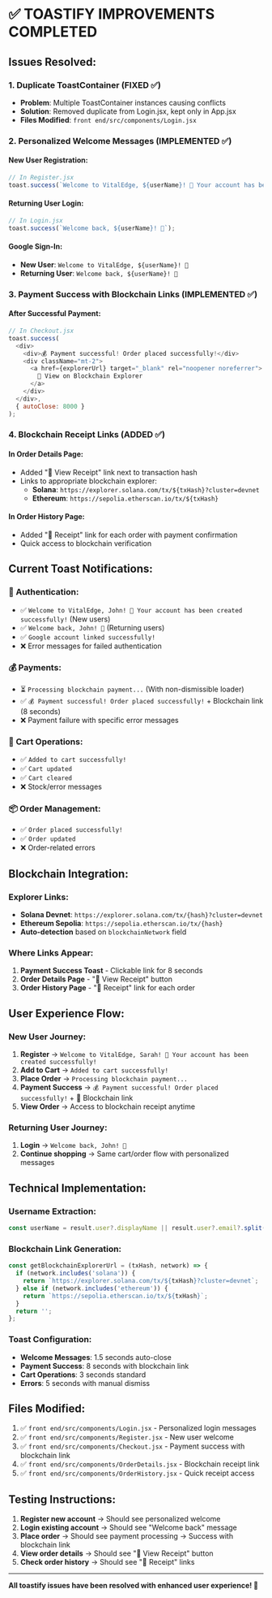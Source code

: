 # ✅ TOASTIFY IMPROVEMENTS COMPLETED

## **Issues Resolved:**

### **1. Duplicate ToastContainer (FIXED ✅)**
- **Problem**: Multiple ToastContainer instances causing conflicts
- **Solution**: Removed duplicate from Login.jsx, kept only in App.jsx
- **Files Modified**: `front end/src/components/Login.jsx`

### **2. Personalized Welcome Messages (IMPLEMENTED ✅)**

#### **New User Registration:**
```javascript
// In Register.jsx
toast.success(`Welcome to VitalEdge, ${userName}! 🎉 Your account has been created successfully!`);
```

#### **Returning User Login:**
```javascript
// In Login.jsx
toast.success(`Welcome back, ${userName}! 👋`);
```

#### **Google Sign-In:**
- **New User**: `Welcome to VitalEdge, ${userName}! 🎉`
- **Returning User**: `Welcome back, ${userName}! 👋`

### **3. Payment Success with Blockchain Links (IMPLEMENTED ✅)**

#### **After Successful Payment:**
```javascript
// In Checkout.jsx
toast.success(
  <div>
    <div>💰 Payment successful! Order placed successfully!</div>
    <div className="mt-2">
      <a href={explorerUrl} target="_blank" rel="noopener noreferrer">
        🔗 View on Blockchain Explorer
      </a>
    </div>
  </div>,
  { autoClose: 8000 }
);
```

### **4. Blockchain Receipt Links (ADDED ✅)**

#### **In Order Details Page:**
- Added "🔗 View Receipt" link next to transaction hash
- Links to appropriate blockchain explorer:
  - **Solana**: `https://explorer.solana.com/tx/${txHash}?cluster=devnet`
  - **Ethereum**: `https://sepolia.etherscan.io/tx/${txHash}`

#### **In Order History Page:**
- Added "🔗 Receipt" link for each order with payment confirmation
- Quick access to blockchain verification

## **Current Toast Notifications:**

### **🔐 Authentication:**
- ✅ `Welcome to VitalEdge, John! 🎉 Your account has been created successfully!` (New users)
- ✅ `Welcome back, John! 👋` (Returning users)
- ✅ `Google account linked successfully!`
- ❌ Error messages for failed authentication

### **💰 Payments:**
- ⏳ `Processing blockchain payment...` (With non-dismissible loader)
- ✅ `💰 Payment successful! Order placed successfully!` + Blockchain link (8 seconds)
- ❌ Payment failure with specific error messages

### **🛒 Cart Operations:**
- ✅ `Added to cart successfully!`
- ✅ `Cart updated`
- ✅ `Cart cleared`
- ❌ Stock/error messages

### **📦 Order Management:**
- ✅ `Order placed successfully!`
- ✅ `Order updated`
- ❌ Order-related errors

## **Blockchain Integration:**

### **Explorer Links:**
- **Solana Devnet**: `https://explorer.solana.com/tx/{hash}?cluster=devnet`
- **Ethereum Sepolia**: `https://sepolia.etherscan.io/tx/{hash}`
- **Auto-detection** based on `blockchainNetwork` field

### **Where Links Appear:**
1. **Payment Success Toast** - Clickable link for 8 seconds
2. **Order Details Page** - "🔗 View Receipt" button
3. **Order History Page** - "🔗 Receipt" link for each order

## **User Experience Flow:**

### **New User Journey:**
1. **Register** → `Welcome to VitalEdge, Sarah! 🎉 Your account has been created successfully!`
2. **Add to Cart** → `Added to cart successfully!`
3. **Place Order** → `Processing blockchain payment...`
4. **Payment Success** → `💰 Payment successful! Order placed successfully!` + 🔗 Blockchain link
5. **View Order** → Access to blockchain receipt anytime

### **Returning User Journey:**
1. **Login** → `Welcome back, John! 👋`
2. **Continue shopping** → Same cart/order flow with personalized messages

## **Technical Implementation:**

### **Username Extraction:**
```javascript
const userName = result.user?.displayName || result.user?.email?.split('@')[0] || 'User';
```

### **Blockchain Link Generation:**
```javascript
const getBlockchainExplorerUrl = (txHash, network) => {
  if (network.includes('solana')) {
    return `https://explorer.solana.com/tx/${txHash}?cluster=devnet`;
  } else if (network.includes('ethereum')) {
    return `https://sepolia.etherscan.io/tx/${txHash}`;
  }
  return '';
};
```

### **Toast Configuration:**
- **Welcome Messages**: 1.5 seconds auto-close
- **Payment Success**: 8 seconds with blockchain link
- **Cart Operations**: 3 seconds standard
- **Errors**: 5 seconds with manual dismiss

## **Files Modified:**

1. ✅ `front end/src/components/Login.jsx` - Personalized login messages
2. ✅ `front end/src/components/Register.jsx` - New user welcome
3. ✅ `front end/src/components/Checkout.jsx` - Payment success with blockchain link
4. ✅ `front end/src/components/OrderDetails.jsx` - Blockchain receipt link
5. ✅ `front end/src/components/OrderHistory.jsx` - Quick receipt access

## **Testing Instructions:**

1. **Register new account** → Should see personalized welcome
2. **Login existing account** → Should see "Welcome back" message
3. **Place order** → Should see payment processing → Success with blockchain link
4. **View order details** → Should see "🔗 View Receipt" button
5. **Check order history** → Should see "🔗 Receipt" links

---

**All toastify issues have been resolved with enhanced user experience! 🎉**
